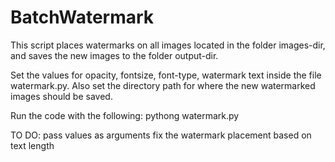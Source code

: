 # BatchWatermark
This script places watermarks on all images located in the folder images-dir, and saves the new images to the folder output-dir.

Set the values for opacity, fontsize, font-type, watermark text inside the file watermark.py.
Also set the directory path for where the new watermarked images should be saved.

Run the code with the following:
pythong watermark.py

TO DO:
pass values as arguments
fix the watermark placement based on text length
